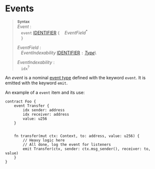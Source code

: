 # Events

> **<sup>Syntax</sup>**\
> _Event_ :\
> &nbsp;&nbsp; `event` [IDENTIFIER] `{`
> &nbsp;&nbsp; _EventField_<sup>\*</sup>\
> &nbsp;&nbsp; `}`
>
> _EventField_ :\
> &nbsp;&nbsp; _EventIndexability_ [IDENTIFIER] `:` [_Type_]\
>
> _EventIndexability_ :\
> &nbsp;&nbsp; `idx`<sup>?</sup>

An _event_ is a nominal [event type] defined with the keyword `event`. It is emitted with the keyword `emit`.

An example of a `event` item and its use:

```fe
contract Foo {
    event Transfer {
        idx sender: address
        idx receiver: address
        value: u256
    }


    fn transfer(mut ctx: Context, to: address, value: u256) {
        // Heavy logic here
        // All done, log the event for listeners
        emit Transfer(ctx, sender: ctx.msg_sender(), receiver: to, value)
    }
}
```

[NEWLINE]: ../lexical_structure/tokens.md#newline
[IDENTIFIER]: ../lexical_structure/identifiers.md
[_Type_]: ../type_system/types/index.md
[event type]: ../type_system/types/event.md
